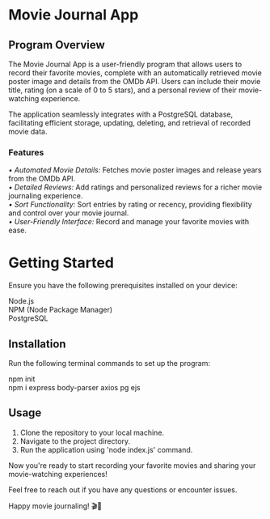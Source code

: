 # Movie Journal App

## Program Overview 
The Movie Journal App is a user-friendly program that allows users to record their favorite movies, complete with an automatically retrieved movie poster image and details from the OMDb API. Users can include their movie title, rating (on a scale of 0 to 5 stars), and a personal review of their movie-watching experience.

The application seamlessly integrates with a PostgreSQL database, facilitating efficient storage, updating, deleting, and retrieval of recorded movie data.

### Features 
_• Automated Movie Details:_ Fetches movie poster images and release years from the OMDb API.      
_• Detailed Reviews:_ Add ratings and personalized reviews for a richer movie journaling experience.     
_• Sort Functionality:_ Sort entries by rating or recency, providing flexibility and control over your movie journal.        
_• User-Friendly Interface:_ Record and manage your favorite movies with ease.                                           

# Getting Started
Ensure you have the following prerequisites installed on your device:

Node.js        
NPM (Node Package Manager)          
PostgreSQL            


## Installation
Run the following terminal commands to set up the program:

npm init                                    
npm i express body-parser axios pg ejs

## Usage
1. Clone the repository to your local machine.
2. Navigate to the project directory.
3. Run the application using 'node index.js' command.

Now you're ready to start recording your favorite movies and sharing your movie-watching experiences!

Feel free to reach out if you have any questions or encounter issues.

Happy movie journaling! 🎬📝
